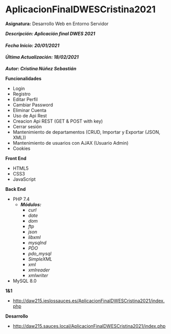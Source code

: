 # AplicacionFinalDWESCristina2021
**Asignatura:** Desarrollo Web en Entorno Servidor

***Descripción: Aplicación final DWES 2021***

#### *Fecha Inicio: 20/01/2021*
#### *Última Actualización: 18/02/2021*

***Autor: Cristina Núñez Sebastián***

**Funcionalidades**
- Login
- Registro
- Editar Perfil
- Cambiar Password
- Eliminar Cuenta
- Uso de Api Rest
- Creacion Api REST (GET & POST with key)
- Cerrar sesión
- Mantenimiento de departamentos (CRUD, Importar y Exportar (JSON, XML))
- Mantenimiento de usuarios con AJAX (Usuario Admin)
- Cookies

**Front End**
- HTML5
- CSS3
- JavaScript

**Back End**
- PHP 7.4
    - ***Módulos:***
        - *curl*
        - *date*
        - *dom*
        - *ftp*
        - *json*
        - *libxml*
        - *mysqlnd*
        - *PDO*
        - *pdo_mysql*
        - *SimpleXML*
        - *xml*
        - *xmlreader*
        - *xmlwriter*
- MySQL 8.0

**1&1**
- http://daw215.ieslossauces.es/AplicacionFinalDWESCristina2021/index.php

**Desarrollo**
- http://daw215.sauces.local/AplicacionFinalDWESCristina2021/index.php
